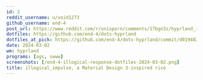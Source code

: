 ```yaml
---
id: 2
reddit_username: u/void1273
github_username: end-4
post_url: https://www.reddit.com/r/unixporn/comments/17bgn3z/hyprland_illogical_impulse_a_material_design/
dotfiles: https://github.com/end-4/dots-hyprland
dotfiles_at_pick: https://github.com/end-4/dots-hyprland/commit/d019482993ad62b7b54f8aba24f3d70384c71c34
date: 2024-03-02
wm: hyprland
programs: [ags, swww]
screenshots: [/end-4-illogical-response-dotfiles-2024-03-02.png]
title: illogical_impulse, a Material Design 3-inspired rice
---
```

